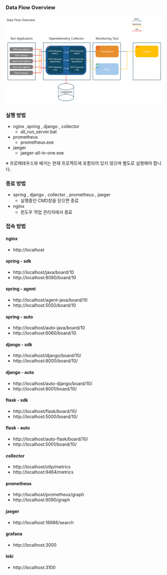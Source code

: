 

### Data Flow Overview
![data-falow-overview.png](/application/data-falow-overview.png)

### 실행 방법
- nginx ,spring , django , collector
  - all_run_server.bat
- prometheus
  - prometheus.exe
- jaeger
  - jaeger-all-in-one.exe 

※ 프로메테우스와 예거는 현재 프로젝트에 포함되어 있지 않으며 별도로 실행해야 합니다.


### 종료 방법
- spring , django , collector , prometheus , jaeger
    - 실행중인 CMD창을 닫으면 종료
- nginx
    - 윈도우 작업 관리자에서 종료

### 접속 방법
#### nginx
- http://localhost

#### spring - sdk
- http://localhost/java/board/10
- http://localhost:8080/board/10

#### spring - agent
- http://localhost/agent-java/board/10
- http://localhost:5050/board/10

#### spring - auto
- http://localhost/auto-java/board/10
- http://localhost:6060/board/10

#### django - sdk
- http://localhost/django/board/10/
- http://localhost:8000/board/10/

#### django - auto
- http://localhost/auto-django/board/10/
- http://localhost:8001/board/10/
 
#### flask - sdk
- http://localhost/flask/board/10/
- http://localhost:5000/board/10/

#### flask - auto
- http://localhost/auto-flask/board/10/
- http://localhost:5001/board/10/

#### collector
- http://localhost/otlp/metrics
- http://localhost:9464/metrics

#### prometheus
- http://localhost/prometheus/graph
- http://localhost:9090/graph

#### jaeger
- http://localhost:16686/search

#### grafana
- http://localhost:3000 

#### loki
- http://localhost:3100 

